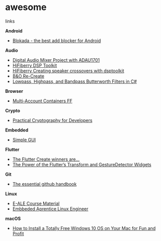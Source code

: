 # awesome
links


**Android**
* [Blokada - the best add blocker for Android](https://blokada.org/)


**Audio**
* [Digital Audio Mixer Project with ADAU1701](http://tataylino.com/digital-audio-mixer-project-with-adau1701/)
* [HiFiberry DSP Toolkit](https://github.com/hifiberry/hifiberry-dsp)
* [HiFiberry Creating speaker crossovers with dsptoolkit](https://github.com/hifiberry/hifiberry-dsp/blob/master/doc/crossovers.md)
* [B&O Re-Create](https://github.com/bang-olufsen/create/tree/master/DSP%20Programs)
* [Lowpass, Highpass, and Bandpass Butterworth Filters in C#](https://www.codeproject.com/Tips/5070936/Lowpass-Highpass-and-Bandpass-Butterworth-Filters)



**Browser**
* [Multi-Account Containers  FF](https://github.com/mozilla/multi-account-containers/#readme)


**Crypto**
* [Practical Cryptography for Developers](https://github.com/nakov/Practical-Cryptography-for-Developers-Book/blob/master/asymmetric-key-ciphers/ecc-encryption-decryption.md)


**Embedded**
* [Simple GUI](https://github.com/hampussandberg/HexConnect/wiki/Simple-GUI)


**Flutter**
* [The Flutter Create winners are…](https://medium.com/flutter/the-flutter-create-winners-are-40980f2d20b3)
* [The Power of the Flutter’s Transform and GestureDetector Widgets](https://medium.com/flutter/the-power-of-the-flutters-transform-and-gesturedetector-widgets-6834f5a25be9)



**Git**
* [The essential github handbook](https://www.freecodecamp.org/news/the-essential-git-handbook-a1cf77ed11b5/)


**Linux**
* [E-ALE Course Material](https://cm.e-ale.org/2019/LCA2019/)
* [Embbeded Aprentice Linux Engineer](https://github.com/e-ale/)


**macOS**
* [How to Install a Totally Free Windows 10 OS on Your Mac for Fun and Profit](https://towardsdatascience.com/how-to-install-a-free-windows-virtual-machine-on-your-mac-bf7cbc05888e)

